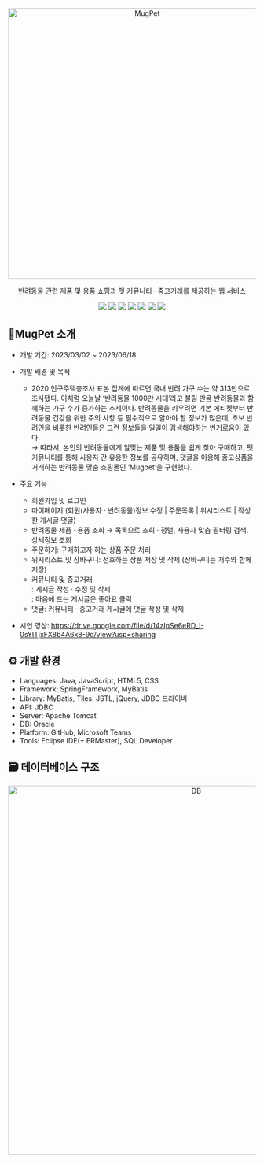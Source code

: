 <div align="center">

<img src="https://drive.google.com/uc?export=view&id=1IoGi2kRMk6JGm0E6CUskuEcPEOzK-FYl" alt="MugPet" width="550px" />


반려동물 관련 제품 및 용품 쇼핑과 펫 커뮤니티 · 중고거래를 제공하는 웹 서비스

<img src="https://img.shields.io/badge/Java-007396?style=flat&logo=java&logoColor=white" />  
<img src="https://img.shields.io/badge/SpringFramework-6DB33F?style=flat&logo=spring&logoColor=white" /> 
<img src="https://img.shields.io/badge/JavaScript-F7DF1E?style=flat&logo=javascript&logoColor=white" /> 
<img src="https://img.shields.io/badge/HTML5-E34F26?style=flat&logo=html5&logoColor=white" /> 
<img src="https://img.shields.io/badge/CSS-663399?style=flat&logo=css&logoColor=white" /> 
<img src="https://img.shields.io/badge/Apache Tomcat-F8DC75?style=flat&logo=apachetomcat&logoColor=black"/> 
<img src="https://img.shields.io/badge/ORACLE-F80000?style=flat&logo=oracle&logoColor=white"/>  

</div>


## 🐾MugPet 소개


+ 개발 기간: 2023/03/02 ~ 2023/06/18
+ 개발 배경 및 목적
  * 2020 인구주택총조사 표본 집계에 따르면 국내 반려 가구 수는 약 313만으로 조사됐다. 이처럼 오늘날 ‘반려동물 1000만 시대’라고 불릴 만큼 반려동물과 함께하는 가구 수가 증가하는 추세이다. 반려동물을 키우려면 기본 에티켓부터 반려동물 건강을 위한 주의 사항 등 필수적으로 알아야 할 정보가 많은데, 초보 반려인을 비롯한 반려인들은 그런 정보들을 일일이 검색해야하는 번거로움이 있다.
    </br>→ 따라서, 본인의 반려동물에게 알맞는 제품 및 용품을 쉽게 찾아 구매하고, 펫 커뮤니티를 통해 사용자 간 유용한 정보를 공유하며, 댓글을 이용해 중고상품을 거래하는 반려동물 맞춤 쇼핑몰인 ‘Mugpet’을 구현했다.
    
+ 주요 기능
  * 회원가입 및 로그인
  * 마이페이지 (회원(사용자 · 반려동물)정보 수정 | 주문목록 | 위시리스트 | 작성한 게시글·댓글)
  * 반려동물 제품 · 용품 조회 → 목록으로 조회 · 정렬, 사용자 맞춤 필터링 검색, 상세정보 조회
  * 주문하기: 구매하고자 하는 상품 주문 처리
  * 위시리스트 및 장바구니: 선호하는 상품 저장 및 삭제 (장바구니는 개수와 함께 저장)
  * 커뮤니티 및 중고거래</br>: 게시글 작성 · 수정 및 삭제</br>: 마음에 드는 게시글은 좋아요 클릭
  * 댓글: 커뮤니티 · 중고거래 게시글에 댓글 작성 및 삭제
    
+ 시연 영상: https://drive.google.com/file/d/14zIpSe6eRD_I-0sYITjxFX8b4A6x8-9d/view?usp=sharing


## ⚙ 개발 환경


+ Languages: Java, JavaScript, HTML5, CSS
+ Framework: SpringFramework, MyBatis
+ Library: MyBatis, Tiles, JSTL, jQuery, JDBC 드라이버
+ API: JDBC
+ Server: Apache Tomcat
+ DB: Oracle
+ Platform: GitHub, Microsoft Teams
+ Tools: Eclipse IDE(+ ERMaster), SQL Developer

  
## 🗃 데이터베이스 구조


<div align="center">
  <img src="https://drive.google.com/uc?export=view&id=1wG0Fg-EY1-4Me23gQQpnLEsLvHDdA5Ik" alt="DB" width="750px" />
</div><p/>
